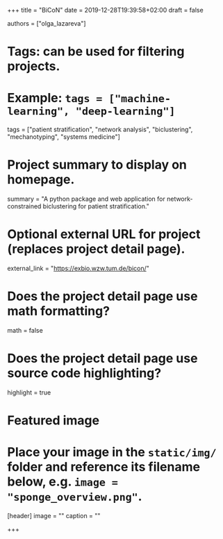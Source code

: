 +++
title = "BiCoN"
date = 2019-12-28T19:39:58+02:00
draft = false

authors = ["olga_lazareva"]

# Tags: can be used for filtering projects.
# Example: `tags = ["machine-learning", "deep-learning"]`
tags = ["patient stratification", "network analysis", "biclustering", "mechanotyping", "systems medicine"]

# Project summary to display on homepage.
summary = "A python package and web application for network-constrained biclustering for patient stratification."


# Optional external URL for project (replaces project detail page).
external_link = "https://exbio.wzw.tum.de/bicon/"

# Does the project detail page use math formatting?
math = false

# Does the project detail page use source code highlighting?
highlight = true

# Featured image
# Place your image in the `static/img/` folder and reference its filename below, e.g. `image = "sponge_overview.png"`.
[header]
image = ""
caption = ""

+++
